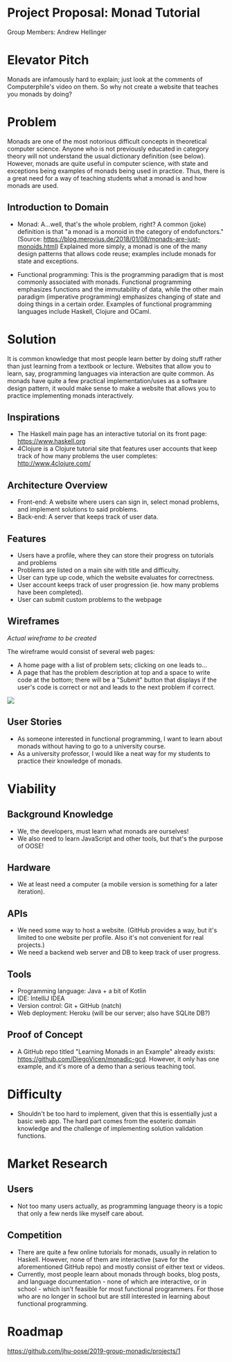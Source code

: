 # Project Proposal: Monad Tutorial
Group Members:
Andrew Hellinger

# Elevator Pitch

Monads are infamously hard to explain; just look at the comments of Computerphile's video on them. So why not create a website that teaches you monads by doing?

# Problem

Monads are one of the most notorious difficult concepts in theoretical computer science. Anyone who is not previously educated in category theory will not understand the usual dictionary definition (see below). However, monads are quite useful in computer science, with state and exceptions being examples of monads being used in practice. Thus, there is a great need for a way of teaching students what a monad is and how monads are used.

## Introduction to Domain

- Monad: A...well, that's the whole problem, right? A common (joke) definition
is that "a monad is a monoid in the category of endofunctors."
(Source: https://blog.merovius.de/2018/01/08/monads-are-just-monoids.html)
Explained more simply, a monad is one of the many design patterns that allows
code reuse; examples include monads for state and exceptions.

- Functional programming: This is the programming paradigm that is most commonly associated with monads. Functional programming emphasizes functions and the immutability of data, while the other main paradigm (imperative programming) emphasizes changing of state and doing things in a certain order. Examples of functional programming languages include Haskell, Clojure and OCaml.

# Solution

It is common knowledge that most people learn better by doing stuff rather than
just learning from a textbook or lecture. Websites that allow you to learn, say, programming languages via interaction are quite common. As monads have quite a few practical implementation/uses as a software design pattern, it would make sense to make a website that allows you to practice implementing monads interactively.

## Inspirations

- The Haskell main page has an interactive tutorial on its front page:
https://www.haskell.org
- 4Clojure is a Clojure tutorial site that features user accounts that keep track of how many problems the user completes:
http://www.4clojure.com/

## Architecture Overview

- Front-end: A website where users can sign in, select monad problems, and implement solutions to said problems.
- Back-end: A server that keeps track of user data.

## Features

- Users have a profile, where they can store their progress on tutorials and problems
- Problems are listed on a main site with title and difficulty.
- User can type up code, which the website evaluates for correctness.
- User account keeps track of user progression (ie. how many problems have been completed).
- User can submit custom problems to the webpage

## Wireframes

_Actual wireframe to be created_

The wireframe would consist of several web pages:
- A home page with a list of problem sets; clicking on one leads to...
- A page that has the problem description at top and a space to write code at the bottom; there will be a "Submit" button that displays if the user's code is correct or not and leads to the next problem if correct.

![](<!-- TODO -->)

## User Stories
- As someone interested in functional programming, I want to learn about monads without having to go to a university course.
- As a university professor, I would like a neat way for my students to practice their knowledge of monads.

# Viability

## Background Knowledge

- We, the developers, must learn what monads are ourselves!
- We also need to learn JavaScript and other tools, but that's the purpose of OOSE!    

## Hardware

- We at least need a computer (a mobile version is something for a later iteration).

## APIs

- We need some way to host a website. (GitHub provides a way, but it's limited to one website per profile. Also it's not convenient for real projects.)
- We need a backend web server and DB to keep track of user progress.

## Tools

- Programming language: Java + a bit of Kotlin
- IDE: IntelliJ IDEA
- Version control: Git + GitHub (natch)
- Web deployment: Heroku (will be our server; also have SQLite DB?)

## Proof of Concept

- A GitHub repo titled "Learning Monads in an Example" already exists: https://github.com/DiegoVicen/monadic-gcd. However, it only has one example, and it's more of a demo than a serious teaching tool.

# Difficulty

- Shouldn't be too hard to implement, given that this is essentially just a basic web app. The hard part comes from the esoteric domain knowledge and the challenge of implementing solution validation functions.

# Market Research

## Users

- Not too many users actually, as programming language theory is a topic that only a few nerds like myself care about.

## Competition

- There are quite a few online tutorials for monads, usually in relation to Haskell. However, none of them are interactive (save for the aforementioned GitHub repo) and mostly consist of either text or videos.
- Currently, most people learn about monads through books, blog posts, and language documentation - none of which are interactive, or in school - which isn’t feasible for most functional programmers. For those who are no longer in school but are still interested in learning about functional programming.

# Roadmap

https://github.com/jhu-oose/2019-group-monadic/projects/1
